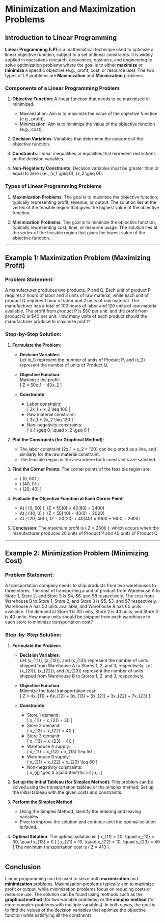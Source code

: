 #  Minimization and Maximization Problems
## Introduction to Linear Programming

**Linear Programming (LP)** is a mathematical technique used to optimize a linear objective function, subject to a set of linear constraints. It is widely applied in operations research, economics, business, and engineering to solve optimization problems where the goal is to either **maximize** or **minimize** a specific objective (e.g., profit, cost, or resource use). The two types of LP problems are **Maximization** and **Minimization** problems.

### Components of a Linear Programming Problem

1. **Objective Function**: 
   A linear function that needs to be maximized or minimized.
   - Maximization: Aim is to maximize the value of the objective function (e.g., profit).
   - Minimization: Aim is to minimize the value of the objective function (e.g., cost).

2. **Decision Variables**: 
   Variables that determine the outcome of the objective function.

3. **Constraints**: 
   Linear inequalities or equalities that represent restrictions on the decision variables.

4. **Non-Negativity Constraints**: 
   Decision variables must be greater than or equal to zero (i.e., \(x_1 \geq 0\), \(x_2 \geq 0\)).

### Types of Linear Programming Problems

1. **Maximization Problems**: 
   The goal is to maximize the objective function, typically representing profit, revenue, or output. The solution lies at the vertex of the feasible region that gives the highest value of the objective function.

2. **Minimization Problems**: 
   The goal is to minimize the objective function, typically representing cost, time, or resource usage. The solution lies at the vertex of the feasible region that gives the lowest value of the objective function.

---

## Example 1: Maximization Problem (Maximizing Profit)

### Problem Statement:
A manufacturer produces two products, P and Q. Each unit of product P requires 2 hours of labor and 3 units of raw material, while each unit of product Q requires 1 hour of labor and 2 units of raw material. The manufacturer has a total of 100 hours of labor and 120 units of raw material available. The profit from product P is $50 per unit, and the profit from product Q is $40 per unit. How many units of each product should the manufacturer produce to maximize profit?

### Step-by-Step Solution:

1. **Formulate the Problem**:
   - **Decision Variables**:  
     Let \(x_1\) represent the number of units of Product P, and \(x_2\) represent the number of units of Product Q.

   - **Objective Function**:  
     Maximize the profit:  
     \[
     Z = 50x_1 + 40x_2
     \]

   - **Constraints**:
     - Labor constraint:  
       \[
       2x_1 + x_2 \leq 100
       \]
     - Raw material constraint:  
       \[
       3x_1 + 2x_2 \leq 120
       \]
     - Non-negativity constraints:  
       \[
       x_1 \geq 0, \quad x_2 \geq 0
       \]

2. **Plot the Constraints (for Graphical Method)**:
   - The labor constraint \(2x_1 + x_2 = 100\) can be plotted as a line, and similarly for the raw material constraint.
   - The feasible region is the area where both constraints are satisfied.

3. **Find the Corner Points**:
   The corner points of the feasible region are:
   - \( (0, 60) \)
   - \( (40, 0) \)
   - \( (20, 40) \)

4. **Evaluate the Objective Function at Each Corner Point**:
   - At \( (0, 60) \), \(Z = 50(0) + 40(60) = 2400\)
   - At \( (40, 0) \), \(Z = 50(40) + 40(0) = 2000\)
   - At \( (20, 40) \), \(Z = 50(20) + 40(40) = 1000 + 1600 = 2600\)

5. **Conclusion**:
   The maximum profit is \( Z = 2600 \), which occurs when the manufacturer produces 20 units of Product P and 40 units of Product Q.

---

## Example 2: Minimization Problem (Minimizing Cost)

### Problem Statement:
A transportation company needs to ship products from two warehouses to three stores. The cost of transporting a unit of product from Warehouse A to Store 1, Store 2, and Store 3 is $4, $6, and $8 respectively. The cost from Warehouse B to Store 1, Store 2, and Store 3 is $5, $3, and $7 respectively. Warehouse A has 50 units available, and Warehouse B has 60 units available. The demand at Store 1 is 30 units, Store 2 is 40 units, and Store 3 is 40 units. How many units should be shipped from each warehouse to each store to minimize transportation cost?

### Step-by-Step Solution:

1. **Formulate the Problem**:
   - **Decision Variables**:  
     Let \(x_{11}\), \(x_{12}\), and \(x_{13}\) represent the number of units shipped from Warehouse A to Stores 1, 2, and 3, respectively. Let \(x_{21}\), \(x_{22}\), and \(x_{23}\) represent the number of units shipped from Warehouse B to Stores 1, 2, and 3, respectively.

   - **Objective Function**:  
     Minimize the total transportation cost:  
     \[
     Z = 4x_{11} + 6x_{12} + 8x_{13} + 5x_{21} + 3x_{22} + 7x_{23}
     \]

   - **Constraints**:
     - Store 1 demand:  
       \[
       x_{11} + x_{21} = 30
       \]
     - Store 2 demand:  
       \[
       x_{12} + x_{22} = 40
       \]
     - Store 3 demand:  
       \[
       x_{13} + x_{23} = 40
       \]
     - Warehouse A supply:  
       \[
       x_{11} + x_{12} + x_{13} \leq 50
       \]
     - Warehouse B supply:  
       \[
       x_{21} + x_{22} + x_{23} \leq 60
       \]
     - Non-negativity constraints:  
       \[
       x_{ij} \geq 0 \quad \text{for all } i, j
       \]

2. **Set up the Initial Tableau (for Simplex Method)**:
   This problem can be solved using the transportation tableau or the simplex method. Set up the initial tableau with the given costs and constraints.

3. **Perform the Simplex Method**:
   - Using the Simplex Method, identify the entering and leaving variables.
   - Pivot to improve the solution and continue until the optimal solution is found.

4. **Optimal Solution**:
   The optimal solution is:
   \[
   x_{11} = 20, \quad x_{12} = 30, \quad x_{13} = 0
   \]
   \[
   x_{21} = 10, \quad x_{22} = 10, \quad x_{23} = 40
   \]
   The minimum transportation cost is \( Z = 410 \).

---

## Conclusion

Linear programming can be used to solve both **maximization** and **minimization** problems. Maximization problems typically aim to maximize profit or output, while minimization problems focus on reducing costs or resource use. The solution can be found using methods such as the **graphical method** (for two-variable problems) or the **simplex method** (for more complex problems with multiple variables). In both cases, the goal is to find the values of the decision variables that optimize the objective function while satisfying all the constraints.

